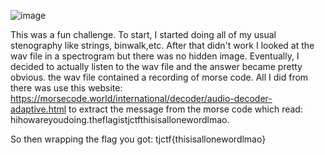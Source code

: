 ![image](https://github.com/Jewber11/CTF-Writeups/assets/134816588/6660d631-ab6b-4be2-a0f3-7c4243de9ade)

This was a fun challenge. To start, I started doing all of my usual stenography like strings, binwalk,etc. After that didn't work I looked at the wav file in a spectrogram but there was no hidden image. Eventually, I decided to actually listen to the wav file and the answer became pretty obvious. the wav file contained a recording of morse code. All I did from there was use this website: https://morsecode.world/international/decoder/audio-decoder-adaptive.html to extract the message from the morse code which read: hihowareyoudoing.theflagistjctfthisisallonewordlmao.

So then wrapping the flag you got: tjctf{thisisallonewordlmao}
